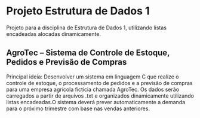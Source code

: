 # Projeto Estrutura de Dados 1
Projeto para a disciplina de Estrutura de Dados 1, utilizando listas encadeadas alocadas dinamicamente. 

## AgroTec – Sistema de Controle de Estoque, Pedidos e Previsão de Compras
Principal ideia: Desenvolver um sistema em linguagem C que realize o controle de estoque, o processamento de pedidos e a previsão de compras para uma empresa agrícola fictícia chamada AgroTec.
Os dados serão carregados a partir de arquivos .txt e organizados dinamicamente utilizando listas encadeadas.O sistema deverá prever automaticamente a demanda para o próximo trimestre com base
nas vendas anteriores. 

